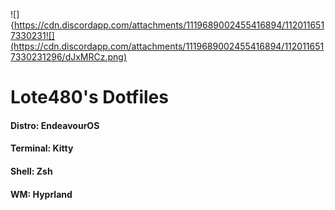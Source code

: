 ![]{https://cdn.discordapp.com/attachments/1119689002455416894/1120116517330231![](https://cdn.discordapp.com/attachments/1119689002455416894/1120116517330231296/dJxMRCz.png)

# Lote480's Dotfiles

#### Distro: EndeavourOS

#### Terminal: Kitty

#### Shell: Zsh

#### WM: Hyprland


